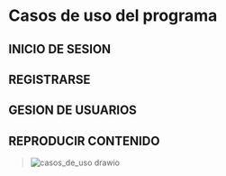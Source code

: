 # Casos de uso del programa
## INICIO DE SESION
## REGISTRARSE
## GESION DE USUARIOS
## REPRODUCIR CONTENIDO
> ![casos_de_uso drawio](https://private-user-images.githubusercontent.com/105674967/378229971-7cd47359-8ba8-4ed1-9a86-c2fd7e32a012.png?jwt=eyJhbGciOiJIUzI1NiIsInR5cCI6IkpXVCJ9.eyJpc3MiOiJnaXRodWIuY29tIiwiYXVkIjoicmF3LmdpdGh1YnVzZXJjb250ZW50LmNvbSIsImtleSI6ImtleTUiLCJleHAiOjE3Mjk3MTExOTMsIm5iZiI6MTcyOTcxMDg5MywicGF0aCI6Ii8xMDU2NzQ5NjcvMzc4MjI5OTcxLTdjZDQ3MzU5LThiYTgtNGVkMS05YTg2LWMyZmQ3ZTMyYTAxMi5wbmc_WC1BbXotQWxnb3JpdGhtPUFXUzQtSE1BQy1TSEEyNTYmWC1BbXotQ3JlZGVudGlhbD1BS0lBVkNPRFlMU0E1M1BRSzRaQSUyRjIwMjQxMDIzJTJGdXMtZWFzdC0xJTJGczMlMkZhd3M0X3JlcXVlc3QmWC1BbXotRGF0ZT0yMDI0MTAyM1QxOTE0NTNaJlgtQW16LUV4cGlyZXM9MzAwJlgtQW16LVNpZ25hdHVyZT00NDgwZjZkNzI0Y2M1OWE1NWRmYThiYTI4NjFlZWE1NjM5OGQ3YjhlYTMzYzA3MDcyYThkMWQyM2U3MmI4NmI2JlgtQW16LVNpZ25lZEhlYWRlcnM9aG9zdCJ9.VH2ENNHlM-HqUosP8QSWEamiceYu4QAxzW7pERm40MQ)


